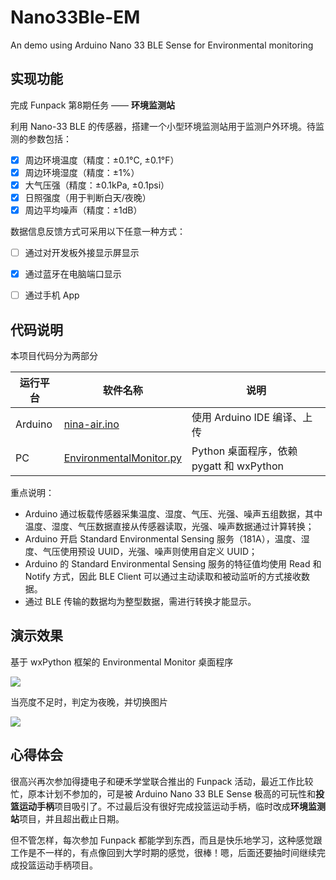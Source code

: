 # Nano33Ble-EM

An demo using Arduino Nano 33 BLE Sense for Environmental monitoring



## 实现功能

完成 Funpack 第8期任务 —— **环境监测站**

利用 Nano-33 BLE 的传感器，搭建一个小型环境监测站用于监测户外环境。待监测的参数包括：

- [x] 周边环境温度（精度：±0.1°C, ±0.1°F）
- [x] 周边环境湿度（精度：±1%）
- [x] 大气压强（精度：±0.1kPa, ±0.1psi）
- [x] 日照强度（用于判断白天/夜晚）
- [x] 周边平均噪声（精度：±1dB）

数据信息反馈方式可采用以下任意一种方式：

- [ ] 通过对开发板外接显示屏显示
- [x] 通过蓝牙在电脑端口显示
- [ ] 通过手机 App



## 代码说明

本项目代码分为两部分

| 运行平台 | 软件名称                                                     | 说明                                     |
| -------- | ------------------------------------------------------------ | ---------------------------------------- |
| Arduino  | [nina-air.ino](https://github.com/luhuadong/Nano33Ble-EM/blob/main/code/nina-air/nina-air.ino) | 使用 Arduino IDE 编译、上传              |
| PC       | [EnvironmentalMonitor.py](https://github.com/luhuadong/Nano33Ble-EM/blob/main/code/EnvironmentalMonitor.py) | Python 桌面程序，依赖 pygatt 和 wxPython |

重点说明：

- Arduino 通过板载传感器采集温度、湿度、气压、光强、噪声五组数据，其中温度、湿度、气压数据直接从传感器读取，光强、噪声数据通过计算转换；
- Arduino 开启 Standard Environmental Sensing 服务（181A），温度、湿度、气压使用预设 UUID，光强、噪声则使用自定义 UUID；
- Arduino 的 Standard Environmental Sensing 服务的特征值均使用 Read 和 Notify 方式，因此 BLE Client 可以通过主动读取和被动监听的方式接收数据。
- 通过 BLE 传输的数据均为整型数据，需进行转换才能显示。



## 演示效果

基于 wxPython 框架的 Environmental Monitor 桌面程序

![](https://static.getiot.tech/Nano33Ble_EnvironmentalMonitor_Day.png)

当亮度不足时，判定为夜晚，并切换图片

![](https://static.getiot.tech/Nano33Ble_EnvironmentalMonitor_Night.png)



## 心得体会

很高兴再次参加得捷电子和硬禾学堂联合推出的 Funpack 活动，最近工作比较忙，原本计划不参加的，可是被 Arduino Nano 33 BLE Sense 极高的可玩性和**投篮运动手柄**项目吸引了。不过最后没有很好完成投篮运动手柄，临时改成**环境监测站**项目，并且超出截止日期。

但不管怎样，每次参加 Funpack 都能学到东西，而且是快乐地学习，这种感觉跟工作是不一样的，有点像回到大学时期的感觉，很棒！嗯，后面还要抽时间继续完成投篮运动手柄项目。

